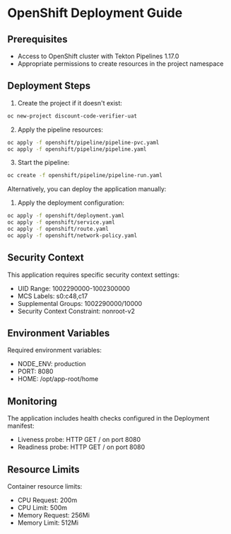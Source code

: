 
# OpenShift Deployment Guide

## Prerequisites
- Access to OpenShift cluster with Tekton Pipelines 1.17.0
- Appropriate permissions to create resources in the project namespace

## Deployment Steps

1. Create the project if it doesn't exist:
```bash
oc new-project discount-code-verifier-uat
```

2. Apply the pipeline resources:
```bash
oc apply -f openshift/pipeline/pipeline-pvc.yaml
oc apply -f openshift/pipeline/pipeline.yaml
```

3. Start the pipeline:
```bash
oc create -f openshift/pipeline/pipeline-run.yaml
```

Alternatively, you can deploy the application manually:

1. Apply the deployment configuration:
```bash
oc apply -f openshift/deployment.yaml
oc apply -f openshift/service.yaml
oc apply -f openshift/route.yaml
oc apply -f openshift/network-policy.yaml
```

## Security Context

This application requires specific security context settings:
- UID Range: 1002290000-1002300000
- MCS Labels: s0:c48,c17
- Supplemental Groups: 1002290000/10000
- Security Context Constraint: nonroot-v2

## Environment Variables

Required environment variables:
- NODE_ENV: production
- PORT: 8080
- HOME: /opt/app-root/home

## Monitoring

The application includes health checks configured in the Deployment manifest:
- Liveness probe: HTTP GET / on port 8080
- Readiness probe: HTTP GET / on port 8080

## Resource Limits

Container resource limits:
- CPU Request: 200m
- CPU Limit: 500m
- Memory Request: 256Mi
- Memory Limit: 512Mi
